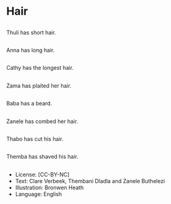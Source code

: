 # Hair

##
Thuli has short hair.

##
Anna has long hair.

##
Cathy has the longest
hair.

##
Zama has plaited her
hair.

##
Baba has a beard.

##
Zanele has combed her
hair.

##
Thabo has cut his hair.

##
Themba has shaved his
hair.

##
* License: [CC-BY-NC]
* Text: Clare Verbeek, Thembani Dladla and Zanele
Buthelezi
* Illustration: Bronwen Heath
* Language: English
